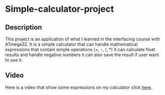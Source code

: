 # Simple-calculator-project

## Description
This project is an application of what I learned in the interfacing course with ATmega32.
It is a simple calculator that can handle mathematical expressions that contain simple operations (+, -, /, *)
it can calculate float results and handle negative numbers 
it can also save the result if user want to use it.

## Video
Here is a video that show some expressions on my calculator
click [here](https://drive.google.com/file/d/1F_NumbW5BTpSiagNDLwEN1mYkwiZUKQh/view?usp=drive_link).

